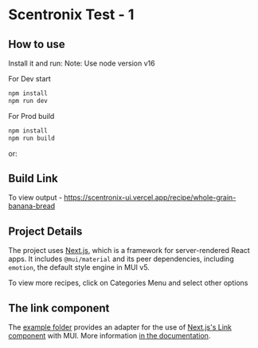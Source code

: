 # Scentronix Test - 1

## How to use

Install it and run:
Note: Use node version v16 <br />

For Dev start
```sh
npm install
npm run dev
```

For Prod build
```sh
npm install
npm run build
```

or:

## Build Link
To view output - https://scentronix-ui.vercel.app/recipe/whole-grain-banana-bread

## Project Details

The project uses [Next.js](https://github.com/vercel/next.js), which is a framework for server-rendered React apps.
It includes `@mui/material` and its peer dependencies, including `emotion`, the default style engine in MUI v5. <br />

To view more recipes, click on Categories Menu and select other options

## The link component
The [example folder](https://github.com/mui/material-ui/tree/HEAD/examples/nextjs-with-typescript) provides an adapter for the use of [Next.js's Link component](https://nextjs.org/docs/api-reference/next/link) with MUI.
More information [in the documentation](https://mui.com/material-ui/guides/routing/#next-js).


